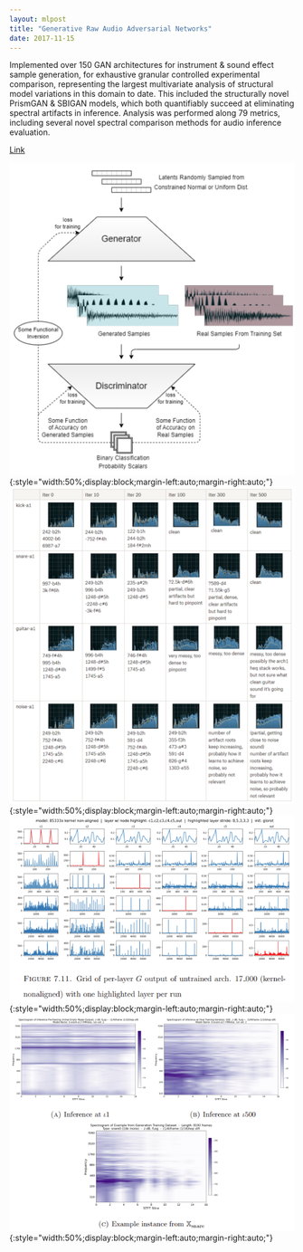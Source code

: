 ```yaml
---
layout: mlpost
title: "Generative Raw Audio Adversarial Networks"
date: 2017-11-15
---
```


Implemented over 150 GAN architectures for instrument & sound effect sample generation, for exhaustive granular controlled experimental comparison, representing the largest multivariate analysis of structural model variations in this domain to date. This included the structurally novel PrismGAN & SBIGAN models, which both quantifiably succeed at eliminating spectral artifacts in inference. Analysis was performed along 79 metrics, including several novel spectral comparison methods for audio inference evaluation.

[Link](https://digital.library.unt.edu/ark:/67531/metadc2356129/)

![GenerationImage1](/images/tp4.png){:style="width:50%;display:block;margin-left:auto;margin-right:auto;"}
![GenerationImage2](/images/tp4a.png){:style="width:50%;display:block;margin-left:auto;margin-right:auto;"}
![GenerationImage3](/images/tp4b.png){:style="width:50%;display:block;margin-left:auto;margin-right:auto;"}
![GenerationImage4](/images/tp4c.png){:style="width:50%;display:block;margin-left:auto;margin-right:auto;"}